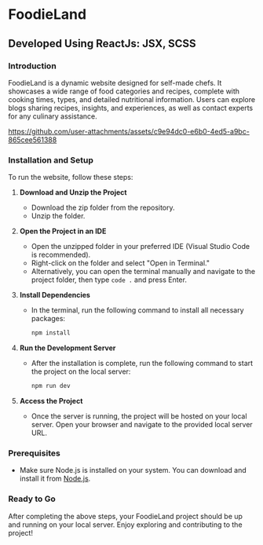 # FoodieLand

## Developed Using ReactJs: JSX, SCSS

### Introduction
FoodieLand is a dynamic website designed for self-made chefs. It showcases a wide range of food categories and recipes, complete with cooking times, types, and detailed nutritional information. Users can explore blogs sharing recipes, insights, and experiences, as well as contact experts for any culinary assistance.

https://github.com/user-attachments/assets/c9e94dc0-e6b0-4ed5-a9bc-865cee561388



### Installation and Setup

To run the website, follow these steps:

1. **Download and Unzip the Project**
   - Download the zip folder from the repository.
   - Unzip the folder.

2. **Open the Project in an IDE**
   - Open the unzipped folder in your preferred IDE (Visual Studio Code is recommended).
   - Right-click on the folder and select "Open in Terminal."
   - Alternatively, you can open the terminal manually and navigate to the project folder, then type `code .` and press Enter.

3. **Install Dependencies**
   - In the terminal, run the following command to install all necessary packages:
     ```bash
     npm install
     ```

4. **Run the Development Server**
   - After the installation is complete, run the following command to start the project on the local server:
     ```bash
     npm run dev
     ```

5. **Access the Project**
   - Once the server is running, the project will be hosted on your local server. Open your browser and navigate to the provided local server URL.

### Prerequisites
- Make sure Node.js is installed on your system. You can download and install it from [Node.js](https://nodejs.org/).

### Ready to Go
After completing the above steps, your FoodieLand project should be up and running on your local server. Enjoy exploring and contributing to the project!


